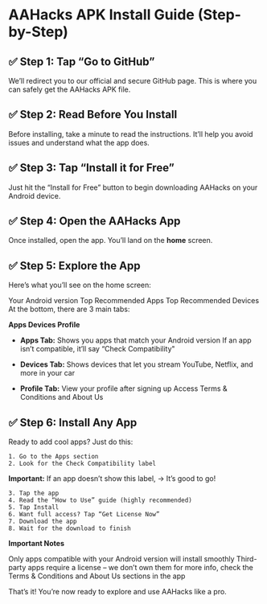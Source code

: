 # AAHacks APK Install Guide (Step-by-Step) 

## ✅ Step 1: Tap “Go to GitHub” 
We’ll redirect you to our official and secure GitHub page. This is where you can safely get the AAHacks APK file. 

## ✅ Step 2: Read Before You Install 
Before installing, take a minute to read the instructions. It’ll help you avoid issues and understand what the app does. 

## ✅ Step 3: Tap “Install it for Free” 
Just hit the “Install for Free” button to begin downloading AAHacks on your Android device. 

## ✅ Step 4: Open the AAHacks App 
Once installed, open the app. You’ll land on the **home** screen.

## ✅ Step 5: Explore the App  
Here’s what you’ll see on the home screen: 

Your Android version Top Recommended Apps Top Recommended Devices 
At the bottom, there are 3 main tabs: 

**Apps Devices Profile** 

- **Apps Tab:** Shows you apps that match your Android version If an app isn’t compatible, it’ll say “Check Compatibility" 

- **Devices Tab:**  Shows devices that let you stream YouTube, Netflix, and more in your car 

- **Profile Tab:**  View your profile after signing up Access Terms & Conditions and About Us 

## ✅ Step 6: Install Any App 
Ready to add cool apps? Just do this: 

    1. Go to the Apps section 
    2. Look for the Check Compatibility label 
**Important:** If an app doesn’t show this label, → It’s good to go! 

    3. Tap the app 
    4. Read the “How to Use” guide (highly recommended) 
    5. Tap Install 
    6. Want full access? Tap “Get License Now” 
    7. Download the app 
    8. Wait for the download to finish 
**Important Notes** 

Only apps compatible with your Android version will install smoothly Third-party apps require a license – we don’t own them for more info, check the Terms & Conditions and About Us sections in the app 

That’s it! You’re now ready to explore and use AAHacks like a pro.

